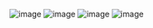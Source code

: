 
![image](https://github.com/user-attachments/assets/c43c494b-87a9-4bec-b3db-2ca92aa14183)
![image](https://github.com/user-attachments/assets/a586c63f-5cf1-4764-81c0-dd4aff82f821)
![image](https://github.com/user-attachments/assets/3329b482-c40f-4275-93d0-6c535a33129c)
![image](https://github.com/user-attachments/assets/4239ba02-a833-4267-afeb-870b9dc3029a)


